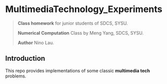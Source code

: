 # MultimediaTechnology_Experiments

> **Class homework** for junior students of SDCS, SYSU. 
> 
> **Numerical Computation** Class by Meng Yang, SDCS, SYSU. 
> 
> **Author** Nino Lau.


## Introduction

This repo provides implementations of some classic **multimedia tech** problems.
